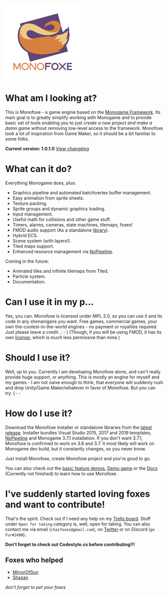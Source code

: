 ![logo](logo/logo_transparent.png)

# What am I looking at?
This is Monofoxe - a game engine based on the [Monogame Framework](http://monogame.net). 
Its main goal is to greatly simplify working with Monogame and to provide basic set of tools 
enabling you to just *create a new project and make a damn game* without removing low-level access to the framework.
Monofoxe took a lot of inspiration from Game Maker, so it should be a bit familiar to some folks.

**Current version: 1.0.1.0** [View changelog](/CHANGELOG.md)


# What can it do?

Everything Monogame does, plus:

* Graphics pipeline and automated batch\vertex buffer management.
* Easy animation from sprite sheets.
* Texture packing.
* Sprite groups and dynamic graphics loading.
* Input management.
* Useful math for collisions and other game stuff.
* Timers, alarms, cameras, state machines, tilemaps, foxes!
* FMOD audio support (As a standalone [library](https://github.com/gnFur/ChaiFoxes.FMODAudio/)).
* Hybrid ECS.
* Scene system (with layers!).
* Tiled maps support.
* Enhanced resource management via [NoPipeline](https://github.com/gnFur/NoPipeline).


Coming in the future:

* Animated tiles and infinite tilemaps from Tiled.
* Particle system.
* Documentation.

# Can I use it in my p...

Yes, you can. Monofoxe is licensed under MPL 2.0, so you can use it and its code in any shenanigans you want. Free games, commercial games, your own the-coolest-in-the-world engines - no payment or royalties required. Just please leave a credit. ; - )
(Though, if you will be using FMOD, it has its own [license](https://fmod.com/licensing#faq), which is much less permissive than mine.)

# Should I use it?

Well, up to you. Currently I am developing Monofoxe alone, and can't really provide huge support, or anything. This is mostly an engine for myself and my games - I am not naive enough to think, that everyone will suddenly rush and drop Unity/Game Maker/whatever in favor of Monofoxe. But you can try. ( - :

# How do I use it?

Download the Monofoxe installer or standalone libraries from the [latest release](https://github.com/gnFur/Monofoxe/releases/latest).
Installer bundles Visual Studio 2015, 2017 and 2019 templates, [NoPipeline](https://github.com/gnFur/NoPipeline) and Monogame 3.7.1 installation. If you don't want 3.7.1, Monofoxe is confirmed to work on 3.6 and 3.7. It most likely will work on Monogame dev build, but it constantly changes, so you never know.

Just install Monofoxe, create Monofoxe project and you're good to go. 

You can also check out the [basic feature demos](Monofoxe.Playground/), [Demo game](https://bitbucket.org/gnFur/monofoxe.demo/) or the [Docs](Docs/Contents.md) (Currently not finished) to learn how to use Monofoxe.

# I've suddenly started loving foxes and want to contribute!

That's the spirit. Check out if I need any help on my [Trello board](https://trello.com/b/YIWCjnGi/monofoxe). Stuff under `Open for taking` category is, well, open for taking. You can also contact me via email (`chaifoxes@gmail.com`), on [Twitter](https://twitter.com/ChaiFoxes) or on Discord (`gn Fur#2490`).

**Don't forget to check out Codestyle.cs before contributing!!!**

## Foxes who helped

- [MirrorOfSun](https://github.com/MirrorOfSUn)
- [Shazan](https://bitbucket.org/%7B07c29368-d971-4ab1-8ec5-1a89d56bfa43%7D/)

*don't forget to pet your foxes*
